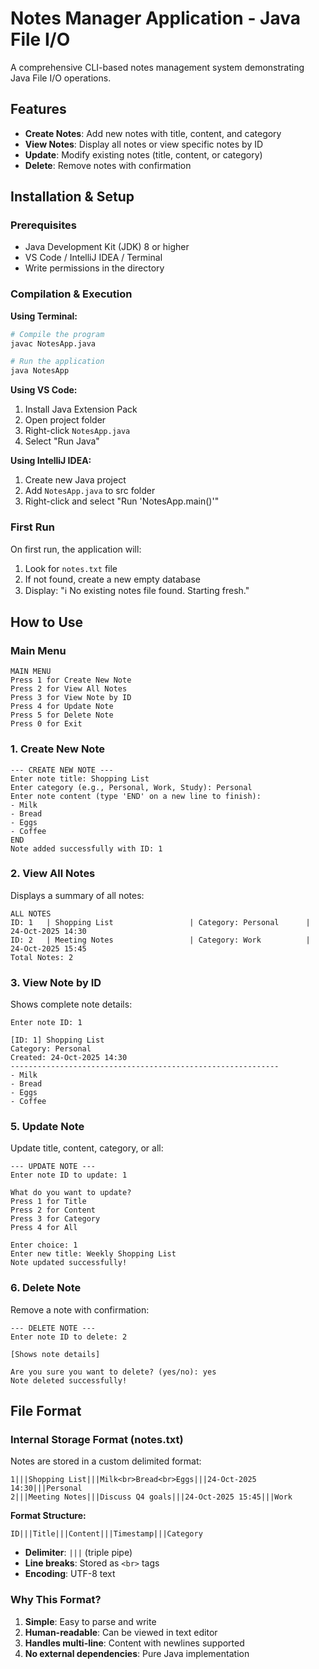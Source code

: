 # Notes Manager Application - Java File I/O

A comprehensive CLI-based notes management system demonstrating Java File I/O operations.

##  Features

- **Create Notes**: Add new notes with title, content, and category
- **View Notes**: Display all notes or view specific notes by ID
- **Update**: Modify existing notes (title, content, or category)
- **Delete**: Remove notes with confirmation

##  Installation & Setup

### Prerequisites
- Java Development Kit (JDK) 8 or higher
- VS Code / IntelliJ IDEA / Terminal
- Write permissions in the directory

### Compilation & Execution

**Using Terminal:**

```bash
# Compile the program
javac NotesApp.java

# Run the application
java NotesApp
```

**Using VS Code:**
1. Install Java Extension Pack
2. Open project folder
3. Right-click `NotesApp.java`
4. Select "Run Java"

**Using IntelliJ IDEA:**
1. Create new Java project
2. Add `NotesApp.java` to src folder
3. Right-click and select "Run 'NotesApp.main()'"

### First Run
On first run, the application will:
1. Look for `notes.txt` file
2. If not found, create a new empty database
3. Display: "ℹ No existing notes file found. Starting fresh."

## How to Use

### Main Menu

```
MAIN MENU
Press 1 for Create New Note
Press 2 for View All Notes
Press 3 for View Note by ID
Press 4 for Update Note
Press 5 for Delete Note
Press 0 for Exit
```

### 1. Create New Note

```
--- CREATE NEW NOTE ---
Enter note title: Shopping List
Enter category (e.g., Personal, Work, Study): Personal
Enter note content (type 'END' on a new line to finish):
- Milk
- Bread
- Eggs
- Coffee
END
Note added successfully with ID: 1
```

### 2. View All Notes

Displays a summary of all notes:
```
ALL NOTES
ID: 1   | Shopping List                 | Category: Personal      | 24-Oct-2025 14:30
ID: 2   | Meeting Notes                 | Category: Work          | 24-Oct-2025 15:45
Total Notes: 2
```

### 3. View Note by ID

Shows complete note details:
```
Enter note ID: 1

[ID: 1] Shopping List
Category: Personal
Created: 24-Oct-2025 14:30
------------------------------------------------------------
- Milk
- Bread
- Eggs
- Coffee
```

### 5. Update Note

Update title, content, category, or all:
```
--- UPDATE NOTE ---
Enter note ID to update: 1

What do you want to update?
Press 1 for Title
Press 2 for Content
Press 3 for Category
Press 4 for All

Enter choice: 1
Enter new title: Weekly Shopping List
Note updated successfully!
```

### 6. Delete Note

Remove a note with confirmation:
```
--- DELETE NOTE ---
Enter note ID to delete: 2

[Shows note details]

Are you sure you want to delete? (yes/no): yes
Note deleted successfully!
```

## File Format

### Internal Storage Format (notes.txt)

Notes are stored in a custom delimited format:
```
1|||Shopping List|||Milk<br>Bread<br>Eggs|||24-Oct-2025 14:30|||Personal
2|||Meeting Notes|||Discuss Q4 goals|||24-Oct-2025 15:45|||Work
```

**Format Structure:**
```
ID|||Title|||Content|||Timestamp|||Category
```

- **Delimiter**: `|||` (triple pipe)
- **Line breaks**: Stored as `<br>` tags
- **Encoding**: UTF-8 text

### Why This Format?

1. **Simple**: Easy to parse and write
2. **Human-readable**: Can be viewed in text editor
3. **Handles multi-line**: Content with newlines supported
4. **No external dependencies**: Pure Java implementation

